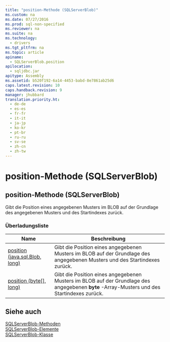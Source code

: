 ```yaml
---
title: "position-Methode (SQLServerBlob)"
ms.custom: na
ms.date: 07/27/2016
ms.prod: sql-non-specified
ms.reviewer: na
ms.suite: na
ms.technology: 
  - drivers
ms.tgt_pltfrm: na
ms.topic: article
apiname: 
  - SQLServerBlob.position
apilocation: 
  - sqljdbc.jar
apitype: Assembly
ms.assetid: b520f192-6a14-4453-babd-8e7861ab25d6
caps.latest.revision: 10
caps.handback.revision: 9
manager: jhubbard
translation.priority.ht: 
  - de-de
  - es-es
  - fr-fr
  - it-it
  - ja-jp
  - ko-kr
  - pt-br
  - ru-ru
  - sv-se
  - zh-cn
  - zh-tw
---
```

# position-Methode (SQLServerBlob)
    
## position\-Methode \(SQLServerBlob\)  
 Gibt die Position eines angegebenen Musters im BLOB auf der Grundlage des angegebenen Musters und des Startindexes zurück.  
  
### Überladungsliste  
  
|Name|Beschreibung|  
|----------|------------------|  
|[position \(java.sql.Blob, long\)](../content/position-Method--java.sql.Blob--long-.md)|Gibt die Position eines angegebenen Musters im BLOB auf der Grundlage des angegebenen Musters und des Startindexes zurück.|  
|[position \(byte&#91;&#93;, long\)](../content/position-Method--byte--long-.md)|Gibt die Position eines angegebenen Musters im BLOB auf der Grundlage des angegebenen **byte** \-Array\-Musters und des Startindexes zurück.|  
  
## Siehe auch  
 [SQLServerBlob-Methoden](../content/SQLServerBlob-Methods.md)   
 [SQLServerBlob-Elemente](../content/SQLServerBlob-Members.md)   
 [SQLServerBlob-Klasse](../content/SQLServerBlob-Class.md)  
  
  